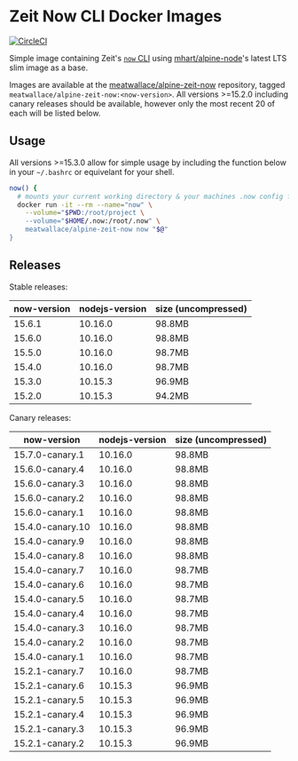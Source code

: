 # Zeit Now CLI Docker Images

[![CircleCI](https://circleci.com/gh/meatwallace/alpine-zeit-now.svg?style=svg)](https://circleci.com/gh/meatwallace/alpine-zeit-now)

Simple image containing Zeit's [`now` CLI](https://github.com/zeit/now-cli)
using [mhart/alpine-node](https://github.com/mhart/alpine-node)'s latest LTS
slim image as a base.

Images are available at the
[meatwallace/alpine-zeit-now](https://hub.docker.com/r/meatwallace/alpine-zeit-now)
repository, tagged `meatwallace/alpine-zeit-now:<now-version>`. All versions
\>=15.2.0 including canary releases should be available, however only the most
recent 20 of each will be listed below.

## Usage

All versions \>=15.3.0 allow for simple usage by including the function below in
your `~/.bashrc` or equivelant for your shell.

```sh
now() {
  # mounts your current working directory & your machines .now config folder
  docker run -it --rm --name="now" \
    --volume="$PWD:/root/project \
    --volume="$HOME/.now:/root/.now" \
    meatwallace/alpine-zeit-now now "$@"
}
```

## Releases

Stable releases:

| now-version | nodejs-version | size (uncompressed) |
| ----------- | -------------- | ------------------- |
| 15.6.1      | 10.16.0        | 98.8MB              |
| 15.6.0      | 10.16.0        | 98.8MB              |
| 15.5.0      | 10.16.0        | 98.7MB              |
| 15.4.0      | 10.16.0        | 98.7MB              |
| 15.3.0      | 10.15.3        | 96.9MB              |
| 15.2.0      | 10.15.3        | 94.2MB              |

Canary releases:

| now-version      | nodejs-version | size (uncompressed) |
| ---------------- | -------------- | ------------------- |
| 15.7.0-canary.1  | 10.16.0        | 98.8MB              |
| 15.6.0-canary.4  | 10.16.0        | 98.8MB              |
| 15.6.0-canary.3  | 10.16.0        | 98.8MB              |
| 15.6.0-canary.2  | 10.16.0        | 98.8MB              |
| 15.6.0-canary.1  | 10.16.0        | 98.8MB              |
| 15.4.0-canary.10 | 10.16.0        | 98.8MB              |
| 15.4.0-canary.9  | 10.16.0        | 98.8MB              |
| 15.4.0-canary.8  | 10.16.0        | 98.8MB              |
| 15.4.0-canary.7  | 10.16.0        | 98.7MB              |
| 15.4.0-canary.6  | 10.16.0        | 98.7MB              |
| 15.4.0-canary.5  | 10.16.0        | 98.7MB              |
| 15.4.0-canary.4  | 10.16.0        | 98.7MB              |
| 15.4.0-canary.3  | 10.16.0        | 98.7MB              |
| 15.4.0-canary.2  | 10.16.0        | 98.7MB              |
| 15.4.0-canary.1  | 10.16.0        | 98.7MB              |
| 15.2.1-canary.7  | 10.16.0        | 98.7MB              |
| 15.2.1-canary.6  | 10.15.3        | 96.9MB              |
| 15.2.1-canary.5  | 10.15.3        | 96.9MB              |
| 15.2.1-canary.4  | 10.15.3        | 96.9MB              |
| 15.2.1-canary.3  | 10.15.3        | 96.9MB              |
| 15.2.1-canary.2  | 10.15.3        | 96.9MB              |
